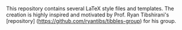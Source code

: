 This repository contains several LaTeX style files and templates. The creation is highly inspired and motivated by Prof. Ryan Tibshirani's [repository] (https://github.com/ryantibs/tibbles-group) for his group.